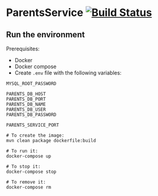 # ParentsService [![Build Status](https://travis-ci.org/Chroma-Kids/ParentsService.svg?branch=master)](https://travis-ci.org/Chroma-Kids/ParentsService)

## Run the environment
Prerequisites:
- Docker
- Docker compose
- Create `.env` file with the following variables:
```
MYSQL_ROOT_PASSWORD
   
PARENTS_DB_HOST
PARENTS_DB_PORT
PARENTS_DB_NAME
PARENTS_DB_USER
PARENTS_DB_PASSWORD

PARENTS_SERVICE_PORT
```
```shell
# To create the image:
mvn clean package dockerfile:build

# To run it:
docker-compose up

# To stop it:
docker-compose stop

# To remove it:
docker-compose rm
```
